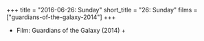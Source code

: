 +++
title = "2016-06-26: Sunday"
short_title = "26: Sunday"
films = ["guardians-of-the-galaxy-2014"]
+++


* Film: Guardians of the Galaxy (2014) +
